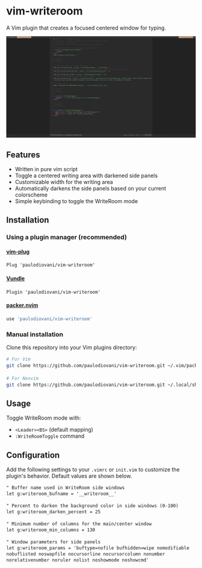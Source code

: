 # vim-writeroom

A Vim plugin that creates a focused centered window for typing.

![screenshot-001](media/screenshot-001.png)

## Features

- Written in pure vim script
- Toggle a centered writing area with darkened side panels
- Customizable width for the writing area
- Automatically darkens the side panels based on your current colorscheme
- Simple keybinding to toggle the WriteRoom mode

## Installation

### Using a plugin manager (recommended)

#### [vim-plug](https://github.com/junegunn/vim-plug)

```vim
Plug 'paulodiovani/vim-writeroom'
```

#### [Vundle](https://github.com/VundleVim/Vundle.vim)

```vim
Plugin 'paulodiovani/vim-writeroom'
```

#### [packer.nvim](https://github.com/wbthomason/packer.nvim)

```lua
use 'paulodiovani/vim-writeroom'
```

### Manual installation

Clone this repository into your Vim plugins directory:

```bash
# For Vim
git clone https://github.com/paulodiovani/vim-writeroom.git ~/.vim/pack/plugins/start/vim-writeroom

# For Neovim
git clone https://github.com/paulodiovani/vim-writeroom.git ~/.local/share/nvim/site/pack/plugins/start/vim-writeroom
```

## Usage

Toggle WriteRoom mode with:
- `<Leader><BS>` (default mapping)
- `:WriteRoomToggle` command

## Configuration

Add the following settings to your `.vimrc` or `init.vim` to customize the plugin's behavior.
Default values are shown below.

```vim
" Buffer name used in WriteRoom side windows
let g:writeroom_bufname = '__writeroom__'

" Percent to darken the background color in side windows (0-100)
let g:writeroom_darken_percent = 25

" Minimum number of columns for the main/center window
let g:writeroom_min_columns = 130

" Window parameters for side panels
let g:writeroom_params = 'buftype=nofile bufhidden=wipe nomodifiable nobuflisted noswapfile nocursorline nocursorcolumn nonumber norelativenumber noruler nolist noshowmode noshowcmd'
```
